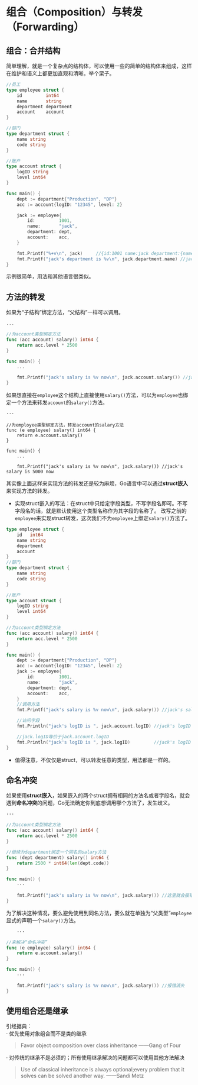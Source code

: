 # 组合（Composition）与转发（Forwarding）

## 组合：合并结构
简单理解，就是一个复杂点的结构体，可以使用一些的简单的结构体来组成，这样在维护和语义上都更加直观和清晰。举个栗子。
```go
//员工
type employee struct {
	id         int64
	name       string
	department department
	account    account
}

//部门
type department struct {
	name string
	code string
}

//账户
type account struct {
	logID string
	level int64
}

func main() {
	dept := department{"Production", "DP"}
	acc := account{logID: "12345", level: 2}

	jack := employee{
		id:         1001,
		name:       "jack",
		department: dept,
		account:    acc,
	}

	fmt.Printf("%+v\n", jack)     //{id:1001 name:jack department:{name:Production code:DP} account:{logID:12345 level:2}}
	fmt.Printf("jack's department is %v\n", jack.department.name) //jack's department is Production
}
```
示例很简单，用法和其他语言很类似。

## 方法的转发
如果为“子结构”绑定方法，“父结构”一样可以调用。
```go
...

//为account类型绑定方法
func (acc account) salary() int64 {
	return acc.level * 2500
}

func main() {
    ...

	fmt.Printf("jack's salary is %v now\n", jack.account.salary()) //jack's salary is 5000 now
}
```
如果想直接在`employee`这个结构上直接使用`salary()`方法，可以为`employee`也绑定一个方法来转发`account`的`salary()`方法。
```
···

//为employee类型绑定方法，转发account的salary方法
func (e employee) salary() int64 {
	return e.account.salary()
}

func main() {
    ...

	fmt.Printf("jack's salary is %v now\n", jack.salary()) //jack's salary is 5000 now
```
其实像上面这样来实现方法的转发还是较为麻烦，Go语言中可以通过**struct嵌入**来实现方法的转发。
* 实现struct嵌入的写法：在struct中只给定字段类型，不写字段名即可。不写字段名的话，就是默认使用这个类型名称作为其字段的名称了。
改写之前的`employee`来实现struct转发，这次我们不为`employee`上绑定`salary()`方法了。
```go
type employee struct {
	id   int64
	name string
	department
	account
}
//部门
type department struct {
	name string
	code string
}

//账户
type account struct {
	logID string
	level int64
}

//为account类型绑定方法
func (acc account) salary() int64 {
	return acc.level * 2500
}

func main() {
	dept := department{"Production", "DP"}
	acc := account{logID: "12345", level: 2}
	jack := employee{
		id:         1001,
		name:       "jack",
		department: dept,
		account:    acc,
	}
	//调用方法
	fmt.Printf("jack's salary is %v now\n", jack.salary()) //jack's salary is 5000 now

    //访问字段
	fmt.Println("jack's logID is ", jack.account.logID) //jack's logID is 12345

    //jack.logID等价于jack.account.logID
    fmt.Println("jack's logID is ", jack.logID)         //jack's logID is  12345
}
```
* 值得注意，不仅仅是struct，可以转发任意的类型，用法都是一样的。

## 命名冲突
如果使用**struct嵌入**，如果嵌入的两个struct拥有相同的方法名或者字段名，就会遇到**命名冲突**的问题，Go无法确定你到底想调用哪个方法了，发生歧义。
```go
···

//为account类型绑定方法
func (acc account) salary() int64 {
	return acc.level * 2500
}

//继续为department绑定一个同名的salary方法
func (dept department) salary() int64 {
	return 2500 * int64(len(dept.code))
}

func main() {
    ··· 

	fmt.Printf("jack's salary is %v now\n", jack.salary()) //这里就会报错了：ambiguous selector
}
```
为了解决这种情况，要么避免使用到同名方法，要么就在单独为“父类型”`employee`显式的声明一个`salary()`方法。
```go
    ··· 

//来解决“命名冲突”
func (e employee) salary() int64 {
	return e.account.salary()
}

func main() {
    ··· 

	fmt.Printf("jack's salary is %v now\n", jack.salary()) //报错消失
}
```

## 使用组合还是继承
引经据典：   
· 优先使用对象组合而不是类的继承
> Favor object composition over class inheritance   ——Gang of Four

· 对传统的继承不是必须的；所有使用继承解决的问题都可以使用其他方法解决
> Use of classical inheritance is always optional;every problem that it solves can be solved another way.   ——Sandi Metz